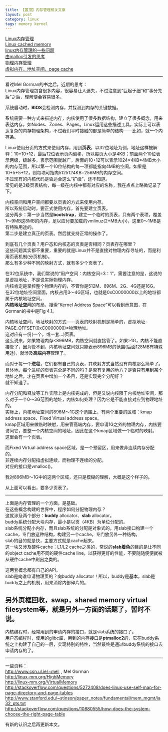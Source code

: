 ```yaml
---
title: 【置顶】内存管理相关文章
layout: post
category: linux
tags: memory kernel
---
```


[Linux内存管理](http://xanpeng.github.com/linux/2012/05/31/linux-memory-management.html)  
[Linux cached memory](http://xanpeng.github.com/linux/2012/05/04/linux-cached-memory.html)  
[linux内存管理的一些问题](http://xanpeng.github.com/linux/2012/03/10/mm-questions.html)  
[由malloc引发的思考](http://xanpeng.github.com/linux/2012/03/10/deep-into-malloc.html)  
[物理内存管理](http://xanpeng.github.com/linux/2012/03/09/physical-mm.html)  
[虚拟内存，地址空间，page cache](http://xanpeng.github.com/linux/2012/03/01/buffer-cache.html)  

---

看过Mel Gorman的书之后，近期的思考：  
Linux内存管理包含很多内容，很容易让人迷失，不过注意到“巨起于细”和“事分先后”之后，理解便会容易很多。
  
系统启动时，**BIOS**会检测内存，并探测到内存的关键数据。  

系统需要一种方式来描述内存，内核使用了很多数据结构，建立了很多概念，用来表达内存，如Nodes、Zones、Pages。Linux运用这些描述工具，实际上可以表达复杂的内存物理架构，不过我们平时接触的都是简单的结构——比如，就一个内存条。  

Linux使用分页的方式来使用内存，用到**页表**，以32位地址为例，地址这样被解释：10+10+12，最后12位表示页内偏移，所以每页大小是4KB；前面两个10位表示两级，级越多，表示范围就越广，后面的10+12可以表示1024×4KB=4MB大小的内存范围，所以第一个10位结构的每一项都能指向4MB的空间。如果是10+5+5+12，则每项可指向512*512*4KB=256MB的内存空间。  
不过现有的内核代码是否适合这么“扩级”，还不知道。  
常见的是3级页表结构，每一级在内核中都有对应的名称，我在点点上略微记录了下。  

内核空间和用户空间都要以页表的方式来使用内存。  
所以系统启动时，要正式使用内存，首先要建立页表。  
这分两步：第一步当然是**bootstrap**，建立一个临时的页表，只有两个表项，覆盖1～9MB这8MB的内存，足以应付要加载的vmlinuz(2+MB大小)，这里0～1MB是有特殊用途的。  
第二步是建立真正的页表。然后就支持正常的操作了。  

到底有几个页表？用户态和内核态的页表是否相同？页表存在哪里？  
这些问题其实都不重要，重要的就是Linux并不是直接对物理内存寻址的，而是利用页表机制(分页机制)。  
那么有多少种不同的映射方式，就有多少个页表了。  

在32位系统中，我们常说的“用户空间：内核空间=3：1”，需要注意的是，这说的是虚拟地址，不是说实际物理内存。  
内核肯定是掌控整个物理内存的，不管你是512M、896M、2G、4G还是16G。  
在32位地址空间里面，内核占用3～4G区域，也就是0xC0000000以上的地址都属于内核地址空间。  
**内核地址空间**的布局，搜索“Kernel Address Space”可以看到示意图，在Gorman的书中是Fig 4.1。  

内核地址空间，地址映射的方式——页表的映射机制是简单的，虚拟地址-PAGE_OFFSET(0xC0000000)=物理地址。  
这对应有一份(一个，或一套...)页表。  
这么说来，如果物理内存<896MB，内核空间就直接管了。如果>1G，内核不能直接管了，因为管不到，内核地址空间就只能表示896MB的范围(后面128MB有特殊用途)，就涉及**高端内存**管理了。  

而对于每一个**进程**，它们都有自己的页表，其映射方式当然没有内核那么简单了。  
具体地，每个进程的页表完全是不同的吗？是否有复用的地方？是否只有用到某个地址之后，才在页表中增加一个条目，还是实现完全分配好？  
就不知道了。  

内存分配和释放等工作实际上是内核完成的，但是又说内核限于内核地址空间，那么对于一个0～3G范围的地址，内核如何处理？因为它是不能直接对应到物理地址的。  
实际上，内核地址空间的896M～1G这个范围上，有两个重要的区域：kmap address space、Fixed Virtual address space。  
kmap区域用来做临时映射，用来管高端内存，要申请1G之外的物理内存，内核要访问它，要整一个内核空间的地址，因此在这个kmap区域做一个临时的映射。  
这里会有一个页表。  

而Fixed Virtual address space区域，是一个预留区，用来做非连续内存分配的。  
非连续内存分配指虚拟连续，而物理不连续的分配。  
对应的接口是vmalloc()。  

我对896MB～1G中的这两个区域，还只是模糊的理解，大概是这个样子的。  

从上面可以看出，要多少页表了。  

---

上面是内存管理的一个方面，是基础。  
在这些概念构建的世界中，程序如何分配物理内存？  
这就涉及两个部分：**buddy** allocator、**slab** allocator。  
buddy系统分配大块内存，最小是以页（4KB）为单位分配的。  
slab系统分配小内存，而且slab系统的分配是对象式的，用slab接口构建一个cache，专门放这种结构，构建另一个cache，专门放另外一种结构。  
slab的目的就是快，主要方式就是cache起来。  
这一块又涉及硬件cache：L1/L2 cache之类的，常说的**slab着色**的目的是让不同的object cache用不同的硬件cache line，以获得更好的性能，不要随随便便就被从硬件cache中刷出之类的。  

这两套概念都有自己的API。  
slab是向谁申请物理页的？向buddy allocator！所以，buddy是基本，slab是buddy之上的机制，用来消除内部碎片的。  

另外页框回收，swap，shared memory virtual filesystem等，就是另外一方面的话题了，暂时不说。
---

内核编程时，经常用到的申请内存的接口，就是slab系统的接口了。  
用户态编程时，使用的glibc库，用到的内存接口是**ptmalloc2**的，它在buddy系统之上构建了自己的一层，实现特别的特性，当然最终是通过buddy系统的接口去申请内存的了。  

---

一些资料：  
http://www.csn.ul.ie/~mel, <Understanding the Linux Virtual Memory Manager>, Mel Gorman  
http://linux-mm.org/HighMemory  
http://linux-mm.org/VirtualMemory  
http://stackoverflow.com/questions/5272408/does-linux-use-self-map-for-page-directory-and-page-tables  
http://www.stanford.edu/~stinson/paper_notes/fundamental/mem_mgmt/ia32_pts.txt  
http://stackoverflow.com/questions/10880555/how-does-the-system-choose-the-right-page-table  

有新的认识之后再更新本文。